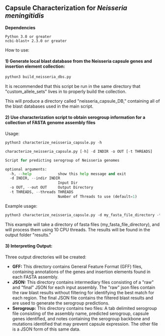 ## Capsule Characterization for *Neisseria meningitidis*

**Dependencies**
```
Python 3.0 or greater
ncbi-blast+ 2.3.0 or greater
```
How to use:

#### 1) Generate local blast database from the Neisseria capsule genes and insertion element collection:

```python
python3 build_neisseria_dbs.py
```

It is recommended that this script be run in the same directory that "custom_allele_sets" lives in to properly build the collection.

This will produce a directory called "neisseria_capsule_DB," containing all of the blast databases used in the main script.


#### 2) Use characterization script to obtain serogroup information for a collection of FASTA genome assembly files

Usage:

```python
python3 characterize_neisseria_capsule.py -h

characterize_neisseria_capsule.py [-h] -d INDIR -o OUT [-t THREADS]

Script for predicting serogroup of Neisseria genomes

optional arguments:
  -h, --help            show this help message and exit
  -d INDIR, --indir INDIR
                        Input Dir
  -o OUT, --out OUT     Output Directory
  -t THREADS, --threads THREADS
                        Number of Threads to use (default=1)

```

Example usage:

```python
python3 characterize_neisseria_capsule.py -d my_fasta_file_directory -t 10 -o results
```

This example will take a directory of fasta files (my_fasta_file_directory), and will process them using 10 CPU threads. The results will be found in the output folder "results."

#### 3) Interpreting Output:

Three output directories will be created:

* **GFF:** This directory contains General Feature Format (GFF) files, containing annotations of the genes and insertion elements found in each FASTA assembly. 
* **JSON:** This directory contains intermediary files consisting of a "raw" and "final" JSON for each input assembly. The "raw" json files contain the raw blast results without filtering for identifying the best match for each region.
The final JSON file contains the filtered blast results and are used to generate the serogroup predictions.
* **Serogroup:** This directory contains two files: A tab delimited serogroup file consisting of the assembly name, predicted serogroup, capsule genes identified, and notes containing the serogroup backbone and mutations identified that may prevent capsule expression. The other file is a JSON form of this same data.


 